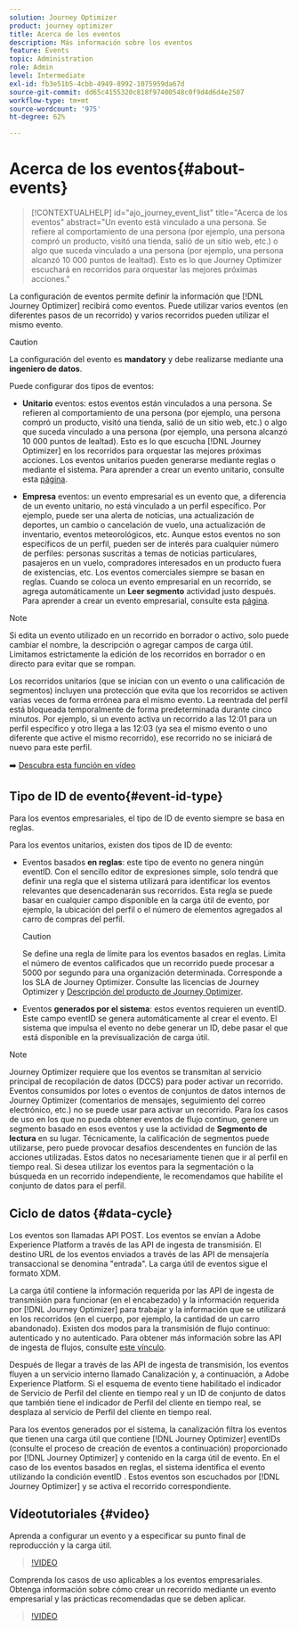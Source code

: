 ```yaml
---
solution: Journey Optimizer
product: journey optimizer
title: Acerca de los eventos
description: Más información sobre los eventos
feature: Events
topic: Administration
role: Admin
level: Intermediate
exl-id: fb3e51b5-4cbb-4949-8992-1075959da67d
source-git-commit: dd65c4155320c818f97400548c0f9d4d6d4e2507
workflow-type: tm+mt
source-wordcount: '975'
ht-degree: 62%

---
```


# Acerca de los eventos{#about-events}

>[!CONTEXTUALHELP]
>id="ajo_journey_event_list"
>title="Acerca de los eventos"
>abstract="Un evento está vinculado a una persona. Se refiere al comportamiento de una persona (por ejemplo, una persona compró un producto, visitó una tienda, salió de un sitio web, etc.) o algo que suceda vinculado a una persona (por ejemplo, una persona alcanzó 10 000 puntos de lealtad). Esto es lo que Journey Optimizer escuchará en recorridos para orquestar las mejores próximas acciones."

La configuración de eventos permite definir la información que [!DNL Journey Optimizer] recibirá como eventos. Puede utilizar varios eventos (en diferentes pasos de un recorrido) y varios recorridos pueden utilizar el mismo evento.

>[!CAUTION]
>
>La configuración del evento es **mandatory** y debe realizarse mediante una **ingeniero de datos**.

Puede configurar dos tipos de eventos:

* **Unitario** eventos: estos eventos están vinculados a una persona. Se refieren al comportamiento de una persona (por ejemplo, una persona compró un producto, visitó una tienda, salió de un sitio web, etc.) o algo que suceda vinculado a una persona (por ejemplo, una persona alcanzó 10 000 puntos de lealtad). Esto es lo que escucha [!DNL Journey Optimizer] en los recorridos para orquestar las mejores próximas acciones. Los eventos unitarios pueden generarse mediante reglas o mediante el sistema. Para aprender a crear un evento unitario, consulte esta [página](../event/about-creating.md).

* **Empresa** eventos: un evento empresarial es un evento que, a diferencia de un evento unitario, no está vinculado a un perfil específico. Por ejemplo, puede ser una alerta de noticias, una actualización de deportes, un cambio o cancelación de vuelo, una actualización de inventario, eventos meteorológicos, etc. Aunque estos eventos no son específicos de un perfil, pueden ser de interés para cualquier número de perfiles: personas suscritas a temas de noticias particulares, pasajeros en un vuelo, compradores interesados en un producto fuera de existencias, etc. Los eventos comerciales siempre se basan en reglas. Cuando se coloca un evento empresarial en un recorrido, se agrega automáticamente un **Leer segmento** actividad justo después. Para aprender a crear un evento empresarial, consulte esta [página](../event/about-creating-business.md).


>[!NOTE]
>
>Si edita un evento utilizado en un recorrido en borrador o activo, solo puede cambiar el nombre, la descripción o agregar campos de carga útil. Limitamos estrictamente la edición de los recorridos en borrador o en directo para evitar que se rompan.

Los recorridos unitarios (que se inician con un evento o una calificación de segmentos) incluyen una protección que evita que los recorridos se activen varias veces de forma errónea para el mismo evento. La reentrada del perfil está bloqueada temporalmente de forma predeterminada durante cinco minutos. Por ejemplo, si un evento activa un recorrido a las 12:01 para un perfil específico y otro llega a las 12:03 (ya sea el mismo evento o uno diferente que active el mismo recorrido), ese recorrido no se iniciará de nuevo para este perfil.

➡️ [Descubra esta función en vídeo](#video)

## Tipo de ID de evento{#event-id-type}

Para los eventos empresariales, el tipo de ID de evento siempre se basa en reglas.

Para los eventos unitarios, existen dos tipos de ID de evento:

* Eventos basados **en reglas**: este tipo de evento no genera ningún eventID. Con el sencillo editor de expresiones simple, solo tendrá que definir una regla que el sistema utilizará para identificar los eventos relevantes que desencadenarán sus recorridos. Esta regla se puede basar en cualquier campo disponible en la carga útil de evento, por ejemplo, la ubicación del perfil o el número de elementos agregados al carro de compras del perfil.

   >[!CAUTION]
   >
   >Se define una regla de límite para los eventos basados en reglas. Limita el número de eventos calificados que un recorrido puede procesar a 5000 por segundo para una organización determinada. Corresponde a los SLA de Journey Optimizer. Consulte las licencias de Journey Optimizer y [Descripción del producto de Journey Optimizer](https://helpx.adobe.com/es/legal/product-descriptions/adobe-journey-optimizer.html).

* Eventos **generados por el sistema**: estos eventos requieren un eventID. Este campo eventID se genera automáticamente al crear el evento. El sistema que impulsa el evento no debe generar un ID, debe pasar el que está disponible en la previsualización de carga útil.

>[!NOTE]
>
>Journey Optimizer requiere que los eventos se transmitan al servicio principal de recopilación de datos (DCCS) para poder activar un recorrido. Eventos consumidos por lotes o eventos de conjuntos de datos internos de Journey Optimizer (comentarios de mensajes, seguimiento del correo electrónico, etc.) no se puede usar para activar un recorrido. Para los casos de uso en los que no pueda obtener eventos de flujo continuo, genere un segmento basado en esos eventos y use la actividad de **Segmento de lectura** en su lugar. Técnicamente, la calificación de segmentos puede utilizarse, pero puede provocar desafíos descendentes en función de las acciones utilizadas. Estos datos no necesariamente tienen que ir al perfil en tiempo real. Si desea utilizar los eventos para la segmentación o la búsqueda en un recorrido independiente, le recomendamos que habilite el conjunto de datos para el perfil.

## Ciclo de datos {#data-cycle}

Los eventos son llamadas API POST. Los eventos se envían a Adobe Experience Platform a través de las API de ingesta de transmisión. El destino URL de los eventos enviados a través de las API de mensajería transaccional se denomina &quot;entrada&quot;. La carga útil de eventos sigue el formato XDM.

La carga útil contiene la información requerida por las API de ingesta de transmisión para funcionar (en el encabezado) y la información requerida por [!DNL Journey Optimizer] para trabajar y la información que se utilizará en los recorridos (en el cuerpo, por ejemplo, la cantidad de un carro abandonado). Existen dos modos para la transmisión de flujo continuo: autenticado y no autenticado. Para obtener más información sobre las API de ingesta de flujos, consulte [este vínculo](https://experienceleague.adobe.com/docs/experience-platform/xdm/api/getting-started.html?lang=es).

Después de llegar a través de las API de ingesta de transmisión, los eventos fluyen a un servicio interno llamado Canalización y, a continuación, a Adobe Experience Platform. Si el esquema de evento tiene habilitado el indicador de Servicio de Perfil del cliente en tiempo real y un ID de conjunto de datos que también tiene el indicador de Perfil del cliente en tiempo real, se desplaza al servicio de Perfil del cliente en tiempo real.

Para los eventos generados por el sistema, la canalización filtra los eventos que tienen una carga útil que contiene [!DNL Journey Optimizer] eventIDs (consulte el proceso de creación de eventos a continuación) proporcionado por [!DNL Journey Optimizer] y contenido en la carga útil de evento. En el caso de los eventos basados en reglas, el sistema identifica el evento utilizando la condición eventID . Estos eventos son escuchados por [!DNL Journey Optimizer] y se activa el recorrido correspondiente.

## Vídeotutoriales {#video}

Aprenda a configurar un evento y a especificar su punto final de reproducción y la carga útil.

>[!VIDEO](https://video.tv.adobe.com/v/336253?quality=12)

Comprenda los casos de uso aplicables a los eventos empresariales. Obtenga información sobre cómo crear un recorrido mediante un evento empresarial y las prácticas recomendadas que se deben aplicar.

>[!VIDEO](https://video.tv.adobe.com/v/334234?quality=12)
